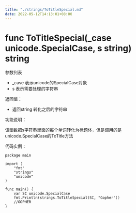 ```yaml
---
title: "./strings/ToTitleSpecial.md"
date: 2022-05-12T14:13:01+08:00
---
```

# func ToTitleSpecial(_case unicode.SpecialCase, s string) string

参数列表

- _case 表示unicode的SpecialCase对象
- s 表示需要处理的字符串

返回值：

- 返回string 转化之后的字符串

功能说明：

该函数把s字符串里面的每个单词转化为标题体，但是调用的是unicode.SpecialCase的ToTitle方法

代码实例：

	package main
	
	import (
		"fmt"
		"strings"
		"unicode"
	)
	
	func main() {
		var SC unicode.SpecialCase
		fmt.Println(strings.ToTitleSpecial(SC, "Gopher"))
		//GOPHER
	}
